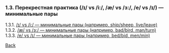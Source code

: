 ### 1.3. Перекрестная практика (/ɪ/ vs /i:/, /æ/ vs /ɜ:/, /e/ vs /ɪ/) — минимальные пары
1.3.1. [/ɪ/ vs /i:/ — минимальные пары (например, ship/sheep, live/leave)](1.3/1.3.1.MD)
1.3.2. [/æ/ vs /ɜ:/ — минимальные пары (например, bad/bird, man/turn)](1.3/1.3.2.MD)
1.3.3. [/e/ vs /ɪ/ — минимальные пары (например, bed/bid, men/min)](1.3/1.3.3.md)

[Back](../README.md)
